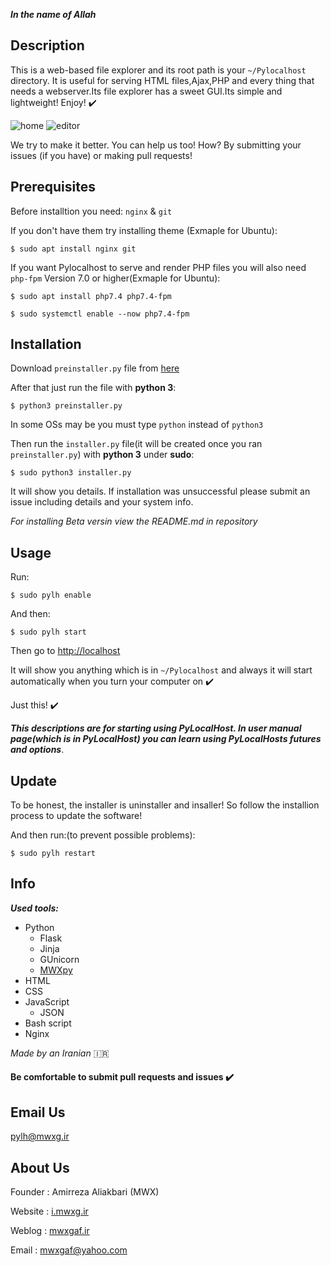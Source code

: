 **_In the name of Allah_**

## Description

This is a web-based file explorer and its root path is your `~/Pylocalhost` directory. It is useful for serving HTML files,Ajax,PHP and every thing that needs a webserver.Its file explorer has a sweet GUI.Its simple and lightweight! Enjoy! :heavy_check_mark: 

![home](https://raw.githubusercontent.com/mwxgaf/pylocalhost/gh-pages/home.png)
![editor](https://raw.githubusercontent.com/mwxgaf/pylocalhost/gh-pages/editor.png)

We try to make it better. You can help us too! How? By submitting your issues (if you have) or making pull requests!

## Prerequisites

Before installtion you need: `nginx` & `git`

If you don't have them try installing theme
(Exmaple for Ubuntu):

`$ sudo apt install nginx git`

If you want Pylocalhost to serve and render PHP files you will also need `php-fpm` Version 7.0 or higher(Exmaple for Ubuntu):

`$ sudo apt install php7.4 php7.4-fpm`

`$ sudo systemctl enable --now php7.4-fpm`

## Installation

Download `preinstaller.py` file from [here](https://github.com/mwxgaf/pylocalhost/releases/download/v1.3/preinstaller.py)

After that just run the file with **python 3**:

`$ python3 preinstaller.py`

In some OSs may be you must type `python` instead of `python3`

Then run the `installer.py` file(it will be created once you ran `preinstaller.py`) with **python 3** under **sudo**:

`$ sudo python3 installer.py`

It will show you details. If installation was unsuccessful please submit an issue including details and your system info.

*For installing Beta versin view the README.md in repository*

## Usage

Run:

`$ sudo pylh enable`

And then:

`$ sudo pylh start`

Then go to [http://localhost](http://localhost)

It will show you anything which is in `~/Pylocalhost` and always it will start automatically when you turn your computer on :heavy_check_mark: 

Just this! :heavy_check_mark: 

_**This descriptions are for starting using PyLocalHost. In user manual page(which is in PyLocalHost) you can learn using PyLocalHosts futures and options**_.

## Update

To be honest, the installer is uninstaller and insaller! So follow the installion process to update the software!

And then run:(to prevent possible problems):

`$ sudo pylh restart`

## Info

***Used tools:***

* Python
    * Flask
    * Jinja
    * GUnicorn
    * [MWXpy](https://github.com/mwxgaf/mwxpy)
* HTML
* CSS
* JavaScript
    * JSON
* Bash script
* Nginx

_Made by an Iranian_ :iran:

#### Be comfortable to submit pull requests and issues :heavy_check_mark: 

## Email Us

[pylh@mwxg.ir](mailto:pylh@mwxg.ir)

## About Us

Founder : Amirreza Aliakbari (MWX)

Website : [i.mwxg.ir](https://i.mwxg.ir)

Weblog : [mwxgaf.ir](http://mwxgaf.ir)

Email : [mwxgaf@yahoo.com](mailto:mwxgaf@yahoo.com)
